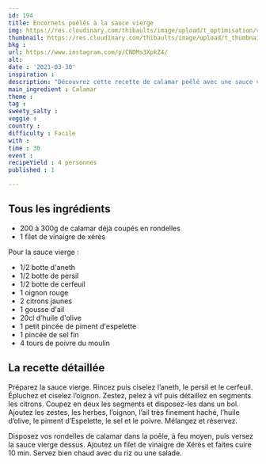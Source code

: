 ```yaml
---
id: 194
title: Encornets poêlés à la sauce vierge 
img: https://res.cloudinary.com/thibaults/image/upload/t_optimisation/v1617132726/Recipes/20210330_encornets_sauce_vierge.jpg
thumbnail: https://res.cloudinary.com/thibaults/image/upload/t_thumbnail_josie/v1617132726/Recipes/20210330_encornets_sauce_vierge.jpg
bkg : 
url: https://www.instagram.com/p/CNDMs3XpkZ4/
alt: 
date : '2021-03-30'
inspiration : 
description: "Découvrez cette recette de calamar poêlé avec une sauce vierge à base de plantes"
main_ingredient : Calamar
theme : 
tag : 
sweety_salty : 
veggie : 
country : 
difficulty : Facile
with : 
time : 30
event : 
recipeYield : 4 personnes
published : 1

---
```


## Tous les ingrédients
 - 200 à 300g de calamar déjà coupés en rondelles
 - 1 filet de vinaigre de xérès

Pour la sauce vierge :
 - 1/2 botte d'aneth
 - 1/2 botte de persil
 - 1/2 botte de cerfeuil
 - 1 oignon rouge
 - 2 citrons jaunes
 - 1 gousse d'ail
 - 20cl d’huile d'olive
 - 1 petit pincée de piment d'espelette
 - 1 pincée de sel fin
 - 4 tours de poivre du moulin

## La recette détaillée
Préparez la sauce vierge. Rincez puis ciselez l’aneth, le persil et le cerfeuil. Épluchez et ciselez l’oignon. Zestez, pelez à vif puis détaillez en segments les citrons. Coupez en deux les segments et disposez-les dans un bol. Ajoutez les zestes, les herbes, l’oignon, l’ail très finement haché, l’huile d’olive, le piment d’Espelette, le sel et le poivre. Mélangez et réservez.

Disposez vos rondelles de calamar dans la poêle, à feu moyen, puis versez la sauce vierge dessus. Ajoutez un filet de vinaigre de Xérès et faites cuire 10 min. Servez bien chaud avec du riz ou une salade.
